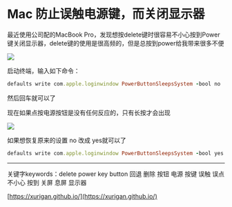 # Mac 防止误触电源键，而关闭显示器

最近使用公司配的MacBook Pro，发现想按delete键时很容易不小心按到Power键关闭显示器，delete键的使用是很高频的，但是总按到power给我带来很多不便

![](/Users/xurigan/Desktop/Snip20190517_1.png)

启动终端，输入如下命令：

```Ruby
defaults write com.apple.loginwindow PowerButtonSleepsSystem -bool no
```

然后回车就可以了

现在如果点按电源按钮是没有任何反应的，只有长按才会出现

![](/Users/xurigan/Documents/GitHub/xurigan.github.io/resource/Snip20190517_3.png)

如果想恢复原来的设置 no 改成 yes就可以了

```ruby
defaults write com.apple.loginwindow PowerButtonSleepsSystem -bool yes
```

---

关键字keywords：delete power key button 回退 删除 按钮 电源 按键 误触 误点 不小心 按到 关屏 息屏 显示器 

[https://xurigan.github.io/](https://xurigan.github.io/)

